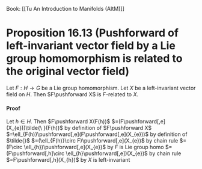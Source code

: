 Book: [[Tu An Introduction to Manifolds (AItM)]]
# Proposition 16.13 (Pushforward of left-invariant vector field by a Lie group homomorphism is related to the original vector field)
Let $F:H\to G$ be a Lie group homomorphism.
Let $X$ be a left-invariant vector field on $H$.
Then $F\pushforward X$ is $F$-related to $X$.
#### Proof
Let $h\in H$.
Then
$F\pushforward X(F(h))$
$=(F\pushforward[,e](X_{e}))\tilde{\ }(F(h))$ by definition of $F\pushforward X$
$=\ell_{F(h)}\pushforward[,e](F\pushforward[,e](X_{e}))$ by definition of  $\tilde{}$
$=(\ell_{F(h)}\circ F)\pushforward[,e](X_{e})$ by chain rule
$= (F\circ \ell_{h})\pushforward[,e](X_{e})$ by $F$ is Lie group homo
$=(F\pushforward[,h]\circ \ell_{h}\pushforward[,e])(X_{e})$ by chain rule
$=F\pushforward[,h](X_{h})$ by $X$ is left-invariant
